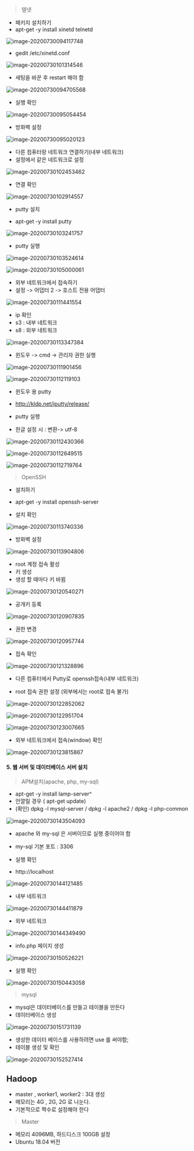 > 텔넷

- 패키지 설치하기
- apt-get -y install xinetd telnetd

![image-20200730094117748](image/image-20200730094117748.png)

- gedit /etc/xinetd.conf

![image-20200730101314546](image/image-20200730101314546.png)

- 세팅을 바꾼 후 restart 해야 함

![image-20200730094705568](image/image-20200730094705568.png)

- 실행 확인

![image-20200730095054454](image/image-20200730095054454.png)

- 방화벽 설정

![image-20200730095020123](image/image-20200730095020123.png)

- 다른 컴퓨터랑 네트워크 연결하기(내부 네트워크)
- 설정에서 같은 네트워크로 설정

![image-20200730102453462](image/image-20200730102453462.png)

- 연결 확인

![image-20200730102914557](image/image-20200730102914557.png)

- putty  설치

- apt-get -y install putty

![image-20200730103241757](image/image-20200730103241757.png)

- putty 실행

![image-20200730103524614](image/image-20200730103524614.png)

![image-20200730105000061](image/image-20200730105000061.png)

- 외부 네트워크에서 접속하기
- 설정 -> 어댑터 2 -> 호스트 전용 어댑터

![image-20200730111441554](image/image-20200730111441554.png)

- ip 확인
- s3 : 내부 네트워크
- s8 : 외부 네트워크

![image-20200730113347384](image/image-20200730113347384.png)

- 윈도우 -> cmd -> 관리자 권한 실행

![image-20200730111901456](image/image-20200730111901456.png)

![image-20200730112119103](image/image-20200730112119103.png)



- 윈도우 용 putty

- http://kldp.net/iputty/release/
- putty 실행
- 한글 설정 시 :  변환-> utf-8 

![image-20200730112430366](image/image-20200730112430366.png)

![image-20200730112649515](image/image-20200730112649515.png)

![image-20200730112719764](image/image-20200730112719764.png)



> OpenSSH

- 설치하기 
- apt-get -y install openssh-server

- 설치 확인

![image-20200730113740336](image/image-20200730113740336.png)

- 방화벽 설정

![image-20200730113904806](image/image-20200730113904806.png)

- root 계정 접속 활성
- 키 생성
- 생성 할 때마다 키 바뀜

![image-20200730120540271](image/image-20200730120540271.png)

- 공개키 등록

![image-20200730120907835](image/image-20200730120907835.png)

- 권한 변경

![image-20200730120957744](image/image-20200730120957744.png)

- 접속 확인

![image-20200730121328896](image/image-20200730121328896.png)



- 다른 컴퓨터에서 Putty로 openssh접속(내부 네트워크)

- root 접속 권한 설정 (외부에서는 root로 접속 불가)

![image-20200730122852062](image/image-20200730122852062.png)

![image-20200730122951704](image/image-20200730122951704.png)

![image-20200730123007665](image/image-20200730123007665.png)

- 외부 네트워크에서 접속(window) 확인

![image-20200730123815867](image/image-20200730123815867.png)



#### 5. 웹 서버 및 데이터베이스 서버 설치

> APM설치(apache, php, my-sql)

- apt-get -y install lamp-server^
- 안깔릴 경우 ( apt-get update)
- (확인) dpkg -l mysql-server /  dpkg -l apache2 / dpkg -l php-common 

![image-20200730143504093](image/image-20200730143504093.png)

- apache 와 my-sql 은 서버이므로 실행 중이어야 함

- my-sql 기본 포트 : 3306

- 실행 확인 
- http://localhost

![image-20200730144121485](image/image-20200730144121485.png)

- 내부 네트워크 

![image-20200730144411879](image/image-20200730144411879.png)

- 외부 네트워크

![image-20200730144349490](image/image-20200730144349490.png)

- info.php 페이지 생성

![image-20200730150526221](image/image-20200730150526221.png)

- 실행 확인

![image-20200730150443058](image/image-20200730150443058.png)



> mysql

- mysql은 데이터베이스를 만들고 테이블을 만든다
- 데이터베이스 생성

![image-20200730151731139](image/image-20200730151731139.png)

- 생성한 데이터 베이스를 사용하려면 use 를 써야함;
- 테이블 생성 및 확인

![image-20200730152527414](image/image-20200730152527414.png)



## Hadoop

- master , worker1, worker2 : 3대 생성
- 메모리는 4G , 2G, 2G 로 나눈다.
- 기본적으로 짝수로 설정해야 한다



> Master

- 메모리 4096MB, 하드디스크 100GB 설정
- Ubuntu 18.04 버전 

